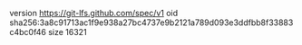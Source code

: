 version https://git-lfs.github.com/spec/v1
oid sha256:3a8c91713ac1f9e938a27bc4737e9b2121a789d093e3ddfbb8f33883c4bc0f46
size 16321

